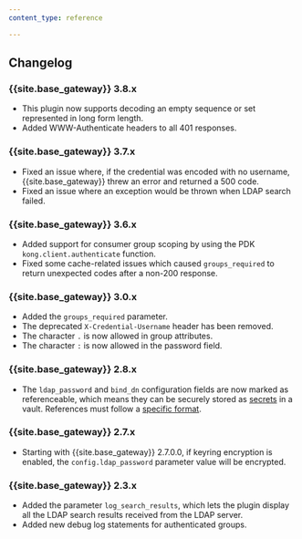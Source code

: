 ```yaml
---
content_type: reference

---
```


## Changelog

### {{site.base_gateway}} 3.8.x
* This plugin now supports decoding an empty sequence or set represented in long form length.
* Added WWW-Authenticate headers to all 401 responses.

### {{site.base_gateway}} 3.7.x
* Fixed an issue where, if the credential was encoded with no username, {{site.base_gateway}} threw an error and returned a 500 code.
* Fixed an issue where an exception would be thrown when LDAP search failed.

### {{site.base_gateway}} 3.6.x
* Added support for consumer group scoping by using the PDK `kong.client.authenticate` function.
* Fixed some cache-related issues which caused `groups_required` to return unexpected codes after a non-200 response.

### {{site.base_gateway}} 3.0.x
* Added the `groups_required` parameter.
* The deprecated `X-Credential-Username` header has been removed.
* The character `.` is now allowed in group attributes.
* The character `:` is now allowed in the password field.

### {{site.base_gateway}} 2.8.x

* The `ldap_password` and `bind_dn` configuration fields are now marked as
referenceable, which means they can be securely stored as
[secrets](/gateway/latest/plan-and-deploy/security/secrets-management/getting-started/)
in a vault. References must follow a [specific format](/gateway/latest/kong-enterprise/secrets-management/reference-format/).

### {{site.base_gateway}} 2.7.x

* Starting with {{site.base_gateway}} 2.7.0.0, if keyring encryption is enabled,
 the `config.ldap_password` parameter value will be encrypted.

### {{site.base_gateway}} 2.3.x

* Added the parameter `log_search_results`, which lets the plugin display all the LDAP search results received from the LDAP server.
* Added new debug log statements for authenticated groups.

